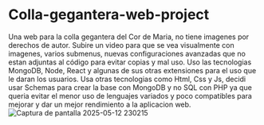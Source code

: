 # Colla-gegantera-web-project
Una web para la colla gegantera del Cor de Maria, no tiene imagenes por derechos de autor. Subire un video para que se vea visualmente con imagenes, varios submenus, nuevas configuraciones avanzadas que no estan adjuntas al código para evitar copias y mal uso. Uso las tecnologias MongoDB, Node, React y algunas de sus otras extensiones para el uso que le daran los usuarios. Usa otras tecnologias como Html, Css y Js, decidi usar Schemas para crear la base con MongoDB y no SQL con PHP ya que queria evitar el menor uso de lenguajes variados y poco compatibles para mejorar y dar un mejor rendimiento a la aplicacion web.
![Captura de pantalla 2025-05-12 230215](https://github.com/user-attachments/assets/b5d9be3e-9b0c-4154-9ffd-d0afd4b02837) 
